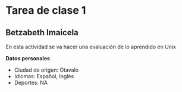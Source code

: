 # Tarea de clase 1

## Betzabeth Imaicela
En esta actividad se va hacer una evaluación de lo aprendido en Unix

**Datos personales**
- Ciudad de origen: Otavalo
- Idiomas: Español, Inglés
- Deportes: NA
